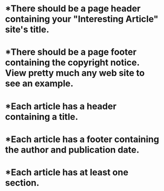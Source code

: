# *There should be a page header containing your "Interesting Article" site's title.
# *There should be a page footer containing the copyright notice. View pretty much any web site to see an example.
# *Each article has a header containing a title.
# *Each article has a footer containing the author and publication date.
# *Each article has at least one section.